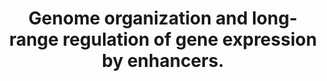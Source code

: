 ---
layout: page
title: " Genome organization and long-range regulation of gene expression by enhancers."
breadcrumb: true
categories:
    - publication
## publication related information
pub:
    authors: " Andrea Smallwood,  Bing Ren"
    journal: " Current opinion in cell biology"
    date: 2013-06
    doi:  10.1016/j.ceb.2013.02.005
    volume:  25
    pages:  387--394
    number:  3
    abstract: " It is now well accepted that cell-type specific gene regulation is under the purview of enhancers. Great strides have been made recently to characterize and identify enhancers both genetically and epigenetically for multiple cell types and species, but efforts have just begun to link enhancers to their target promoters. Mapping these interactions and understanding how the 3D landscape of the genome constrains such interactions is fundamental to our understanding of mammalian gene regulation. Here, we review recent progress in mapping long-range  regulatory interactions in mammalian genomes, focusing on transcriptional enhancers and chromatin organization principles.,"
---